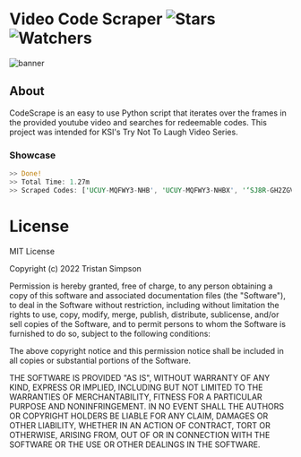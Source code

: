 # Video Code Scraper ![Stars](https://img.shields.io/github/stars/realTristan/CodeScrape?color=brightgreen) ![Watchers](https://img.shields.io/github/watchers/realTristan/CodeScrape?label=Watchers)
![banner](https://user-images.githubusercontent.com/75189508/192171614-9e3e2d3b-e170-4bca-9993-d972140a4d91.png)

<h2>About</h2>

CodeScrape is an easy to use Python script that iterates over the frames in the provided youtube video and searches for redeemable codes. This project was intended for KSI's Try Not To Laugh Video Series.

<h3>Showcase</h3>

```rust
>> Done!
>> Total Time: 1.27m
>> Scraped Codes: ['UCUY-MQFWY3-NHB', 'UCUY-MQFWY3-NHBX', '‘SJ8R-GH2ZGV-RFB9', 'WWSR-AWYB9E-CQBE', 'CG2P-BU4VUC-RPBJ']
```

# License
MIT License

Copyright (c) 2022 Tristan Simpson

Permission is hereby granted, free of charge, to any person obtaining a copy of this software and associated documentation files (the "Software"), to deal in the Software without restriction, including without limitation the rights to use, copy, modify, merge, publish, distribute, sublicense, and/or sell copies of the Software, and to permit persons to whom the Software is furnished to do so, subject to the following conditions:

The above copyright notice and this permission notice shall be included in all copies or substantial portions of the Software.

THE SOFTWARE IS PROVIDED "AS IS", WITHOUT WARRANTY OF ANY KIND, EXPRESS OR IMPLIED, INCLUDING BUT NOT LIMITED TO THE WARRANTIES OF MERCHANTABILITY, FITNESS FOR A PARTICULAR PURPOSE AND NONINFRINGEMENT. IN NO EVENT SHALL THE AUTHORS OR COPYRIGHT HOLDERS BE LIABLE FOR ANY CLAIM, DAMAGES OR OTHER LIABILITY, WHETHER IN AN ACTION OF CONTRACT, TORT OR OTHERWISE, ARISING FROM, OUT OF OR IN CONNECTION WITH THE SOFTWARE OR THE USE OR OTHER DEALINGS IN THE SOFTWARE.

